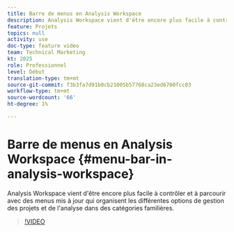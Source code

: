 ```yaml
---
title: Barre de menus en Analysis Workspace
description: Analysis Workspace vient d'être encore plus facile à contrôler et à parcourir avec des menus mis à jour qui organisent les différentes options de gestion des projets et de l'analyse dans des catégories familières.
feature: Projets
topics: null
activity: use
doc-type: feature video
team: Technical Marketing
kt: 2025
role: Professionnel
level: Début
translation-type: tm+mt
source-git-commit: f3b3fa7d91b0cb21005b57768ca23ed6700fcc03
workflow-type: tm+mt
source-wordcount: '66'
ht-degree: 1%

---
```



# Barre de menus en Analysis Workspace {#menu-bar-in-analysis-workspace}

Analysis Workspace vient d&#39;être encore plus facile à contrôler et à parcourir avec des menus mis à jour qui organisent les différentes options de gestion des projets et de l&#39;analyse dans des catégories familières.

>[!VIDEO](https://video.tv.adobe.com/v/23965/?quality=12)

